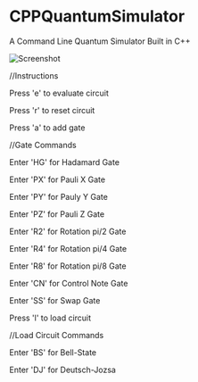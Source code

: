 # CPPQuantumSimulator
A Command Line Quantum Simulator Built in C++

![Screenshot](https://s3-us-west-2.amazonaws.com/resumeimages/QuantumSimulator.png)

//Instructions

Press 'e' to evaluate circuit

Press 'r' to reset circuit

Press 'a' to add gate

  //Gate Commands
  
  Enter 'HG' for Hadamard Gate
    
  Enter 'PX' for Pauli X Gate
  
  Enter 'PY' for Pauly Y Gate
  
  Enter 'PZ' for Pauli Z Gate
  
  Enter 'R2' for Rotation pi/2 Gate
  
  Enter 'R4' for Rotation pi/4 Gate
  
  Enter 'R8' for Rotation pi/8 Gate

  Enter 'CN' for Control Note Gate
  
  Enter 'SS' for Swap Gate
  
 
 Press 'l' to load circuit

   //Load Circuit Commands
  
   Enter 'BS' for Bell-State
  
   Enter 'DJ' for Deutsch-Jozsa 
